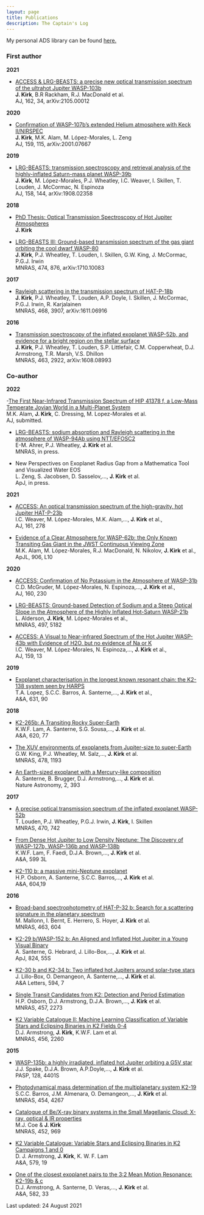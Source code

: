 ```yaml
---
layout: page
title: Publications
description: The Captain's Log
---
```


My personal ADS library can be found [here.](https://ui.adsabs.harvard.edu/#/public-libraries/mgPwhEXXSaSPC7QqWMQ6vw)


### First author

**2021**

- [ACCESS & LRG-BEASTS: a precise new optical transmission spectrum of the ultrahot Jupiter WASP-103b](https://arxiv.org/pdf/2105.00012.pdf)<br>
**J. Kirk**, B.R Rackham, R.J. MacDonald et al.<br>
AJ, 162, 34, arXiv:2105.00012

**2020**

- [Confirmation of WASP-107b’s extended Helium atmosphere with Keck II/NIRSPEC](https://ui.adsabs.harvard.edu/abs/2020arXiv200107667K/abstract) <br>
**J. Kirk**, M.K. Alam, M. López-Morales, L. Zeng <br>
AJ, 159, 115, arXiv:2001.07667

**2019**

- [LRG-BEASTS: transmission spectroscopy and retrieval analysis of the highly-inflated Saturn-mass planet WASP-39b](https://ui.adsabs.harvard.edu/abs/2019arXiv190802358K/abstract) <br>
**J. Kirk**, M. López-Morales, P.J. Wheatley, I.C. Weaver, I. Skillen, T. Louden, J. McCormac, N. Espinoza <br>
AJ, 158, 144, arXiv:1908.02358

**2018**

- [PhD Thesis: Optical Transmission Spectroscopy of Hot Jupiter Atmospheres](https://wrap.warwick.ac.uk/111014/) <br>
**J. Kirk**

- [LRG-BEASTS III: Ground-based transmission spectrum of the gas giant orbiting the cool dwarf WASP-80](https://ui.adsabs.harvard.edu/#abs/2018MNRAS.474..876K/abstract) <br>
**J. Kirk**, P.J. Wheatley, T. Louden, I. Skillen, G.W. King, J. McCormac, P.G.J. Irwin <br>
MNRAS, 474, 876, arXiv:1710.10083

**2017**

- [Rayleigh scattering in the transmission spectrum of HAT-P-18b](http://adsabs.harvard.edu/abs/2017MNRAS.468.3907K) <br>
 **J. Kirk**, P.J. Wheatley, T. Louden, A.P. Doyle, I. Skillen, J. McCormac, P.G.J. Irwin, R. Karjalainen <br>
MNRAS, 468, 3907, arXiv:1611.06916

**2016**

- [Transmission spectroscopy of the inflated exoplanet WASP-52b, and evidence for a bright region on the stellar surface](http://adsabs.harvard.edu/abs/2016MNRAS.463.2922K) <br>
**J. Kirk**, P.J. Wheatley, T. Louden, S.P. Littlefair, C.M. Copperwheat, D.J. Armstrong, T.R. Marsh, V.S. Dhillon <br>
MNRAS, 463, 2922, arXiv:1608.08993

### Co-author

**2022**

-[The First Near-Infrared Transmission Spectrum of HIP 41378 f, a Low-Mass Temperate Jovian World in a Multi-Planet System](https://arxiv.org/pdf/2201.02686.pdf) <br>
M.K. Alam, **J. Kirk**, C. Dressing, M. Lopez-Morales et al. <br>
AJ, submitted.

- [LRG-BEASTS: sodium absorption and Rayleigh scattering in the atmosphere of WASP-94Ab using NTT/EFOSC2](https://arxiv.org/pdf/2201.02212.pdf) <br>
E-M. Ahrer, P.J. Wheatley, **J. Kirk** et al. <br>
MNRAS, in press.

- New Perspectives on Exoplanet Radius Gap from a Mathematica Tool and Visualized Water EOS <br>
L. Zeng, S. Jacobsen, D. Sasselov,..., **J. Kirk** et al. <br>
ApJ, in press. 

**2021**

- [ACCESS: An optical transmission spectrum of the high-gravity, hot Jupiter HAT-P-23b](https://arxiv.org/pdf/2104.04101.pdf) <br>
I.C. Weaver, M. López-Morales, M.K. Alam,..., **J. Kirk** et al., <br>
AJ, 161, 278

- [Evidence of a Clear Atmosphere for WASP-62b: the Only Known Transiting Gas Giant in the JWST Continuous Viewing Zone](https://arxiv.org/pdf/2011.06424.pdf) <br>
M.K. Alam, M. López-Morales, R.J. MacDonald, N. Nikolov, **J. Kirk** et al., <br>
ApJL, 906, L10

**2020**

- [ACCESS: Confirmation of No Potassium in the Atmosphere of WASP-31b](https://arxiv.org/pdf/2009.08472.pdf) <br>
C.D. McGruder, M. López-Morales, N. Espinoza,..., **J. Kirk** et al., <br>
AJ, 160, 230

- [LRG-BEASTS: Ground-based Detection of Sodium and a Steep Optical Slope in the Atmosphere of the Highly Inflated Hot-Saturn WASP-21b](https://arxiv.org/pdf/2008.00971.pdf) <br>
L. Alderson, **J. Kirk**, M. López-Morales et al., <br>
MNRAS, 497, 5182

- [ACCESS: A Visual to Near-infrared Spectrum of the Hot Jupiter WASP-43b with Evidence of H2O, but no evidence of Na or K](https://arxiv.org/pdf/1911.03358.pdf) <br>
I.C. Weaver, M. López-Morales, N. Espinoza,..., **J. Kirk** et al., <br>
AJ, 159, 13

**2019**

- [Exoplanet characterisation in the longest known resonant chain: the K2-138 system seen by HARPS](https://arxiv.org/pdf/1909.13527.pdf) <br>
T.A. Lopez, S.C.C. Barros, A. Santerne,..., **J. Kirk** et al., <br>
A&A, 631, 90

**2018**

- [K2-265b: A Transiting Rocky Super-Earth](https://arxiv.org/abs/1809.08869) <br>
K.W.F. Lam, A. Santerne, S.G. Sousa,..., **J. Kirk** et al. <br>
A&A, 620, 77

- [The XUV environments of exoplanets from Jupiter-size to super-Earth](https://arxiv.org/abs/1804.11124) <br>
G.W. King, P.J. Wheatley, M. Salz,..., **J. Kirk** et al. <br>
MNRAS, 478, 1193

- [An Earth-sized exoplanet with a Mercury-like composition](https://ui.adsabs.harvard.edu/#abs/2018NatAs.tmp...22S/abstract) <br>
A. Santerne, B. Brugger, D.J. Armstrong,..., **J. Kirk** et al. <br>
Nature Astronomy, 2, 393


**2017**

- [A precise optical transmission spectrum of the inflated exoplanet WASP-52b](http://adsabs.harvard.edu/abs/2017MNRAS.470..742L) <br>
T. Louden, P.J. Wheatley, P.G.J. Irwin, **J. Kirk**, I. Skillen <br>
MNRAS, 470, 742

- [From Dense Hot Jupiter to Low Density Neptune: The Discovery of WASP-127b, WASP-136b and WASP-138b](http://adsabs.harvard.edu/abs/2017A\%26A...599A...3L) <br>
K.W.F. Lam, F. Faedi, D.J.A. Brown,..., **J. Kirk** et al. <br>
A&A, 599 3L

- [K2-110 b: a massive mini-Neptune exoplanet](http://adsabs.harvard.edu/abs/2017A\%26A...604A..19O) <br>
H.P. Osborn, A. Santerne, S.C.C. Barros,..., **J. Kirk** et al. <br>
A&A, 604,19


**2016**

- [Broad-band spectrophotometry of HAT-P-32 b: Search for a scattering signature in the planetary spectrum](http://adsabs.harvard.edu/abs/2016MNRAS.463..604M) <br>
M. Mallonn, I. Bernt, E. Herrero, S. Hoyer, **J. Kirk** et al. <br>
MNRAS, 463, 604

- [K2-29 b/WASP-152 b: An Aligned and Inflated Hot Jupiter in a Young Visual Binary](http://adsabs.harvard.edu/abs/2016ApJ...824...55S) <br>
A. Santerne, G. Hebrard, J. Lillo-Box,..., **J. Kirk** et al. <br>
ApJ, 824, 55S

- [K2-30 b and K2-34 b: Two inflated hot Jupiters around solar-type stars](http://adsabs.harvard.edu/abs/2016A\%26A...594A..50L) <br>
J. Lillo-Box, O. Demangeon, A. Santerne,..., **J. Kirk** et al. <br>
A&A Letters, 594, 7

- [Single Transit Candidates from K2: Detection and Period Estimation](http://adsabs.harvard.edu/abs/2016MNRAS.457.2273O) <br>
H.P. Osborn, D.J. Armstrong, D.J.A. Brown,..., **J. Kirk** et al. <br>
MNRAS, 457, 2273

- [K2 Variable Catalogue II: Machine Learning Classification of Variable Stars and Eclipsing Binaries in K2 Fields 0-4](http://adsabs.harvard.edu/abs/2016MNRAS.456.2260A) <br>
D.J. Armstrong, **J. Kirk**, K.W.F. Lam et al. <br>
MNRAS, 456, 2260


**2015**

- [WASP-135b: a highly irradiated, inflated hot Jupiter orbiting a G5V star](http://adsabs.harvard.edu/abs/2016PASP..128b4401S) <br>
J.J. Spake, D.J.A. Brown, A.P.Doyle,..., **J. Kirk** et al. <br>
PASP, 128, 4401S

- [Photodynamical mass determination of the multiplanetary system K2-19](http://adsabs.harvard.edu/abs/2015MNRAS.454.4267B) <br>
S.C.C. Barros, J.M. Almenara, O. Demangeon,..., **J. Kirk** et al. <br>
MNRAS, 454, 4267

- [Catalogue of Be/X-ray binary systems in the Small Magellanic Cloud: X-ray, optical & IR properties](http://adsabs.harvard.edu/abs/2015MNRAS.452..969C) <br>
M.J. Coe & **J. Kirk** <br>
MNRAS, 452, 969

- [K2 Variable Catalogue: Variable Stars and Eclipsing Binaries in K2 Campaigns 1 and 0](http://adsabs.harvard.edu/abs/2015A\%26A...579A..19A) <br>
D. J. Armstrong, **J. Kirk**, K. W. F. Lam <br>
A&A, 579, 19

- [One of the closest exoplanet pairs to the 3:2 Mean Motion Resonance: K2-19b & c](http://adsabs.harvard.edu/abs/2015A\%26A...582A..33A) <br>
D.J. Armstrong, A. Santerne, D. Veras,..., **J. Kirk** et al. <br>
A&A, 582, 33

Last updated: 24 August 2021
